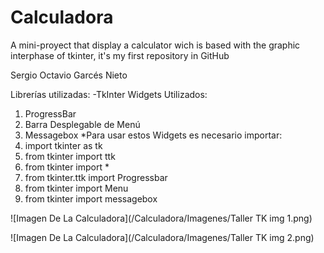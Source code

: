 # Calculadora
A mini-proyect that display a calculator wich is based with the graphic interphase of tkinter, it's my first repository in GitHub

Sergio Octavio Garcés Nieto

Librerías utilizadas:
  -TkInter
Widgets Utilizados:
  1. ProgressBar
  2. Barra Desplegable de Menú
  3. Messagebox
*Para usar estos Widgets es necesario importar:
  1. import tkinter as tk
  2. from tkinter import ttk
  3. from tkinter import *
  4. from tkinter.ttk import Progressbar
  5. from tkinter import Menu
  6. from tkinter import messagebox

![Imagen De La Calculadora](/Calculadora/Imagenes/Taller TK img 1.png)

![Imagen De La Calculadora](/Calculadora/Imagenes/Taller TK img 2.png)
